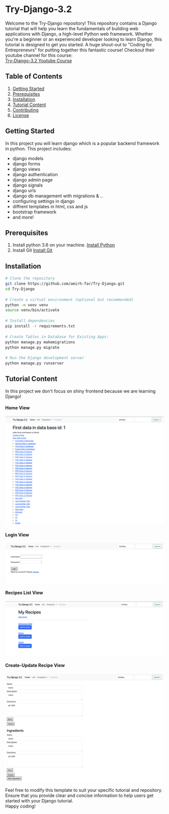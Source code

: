 # Try-Django-3.2

Welcome to the Try-Django repository! This repository contains a Django tutorial that will help you learn the fundamentals of building web applications with Django, a high-level Python web framework. Whether you're a beginner or an experienced developer looking to learn Django, this tutorial is designed to get you started.
A huge shout-out to "Coding for Entrepreneurs" for putting together this fantastic course!
Checkout their youtube channel for this course: <br>
[Try-Django-3.2 Youtube Course](https://www.youtube.com/watch?v=SlHBNXW1rTk&list=PLEsfXFp6DpzRMby_cSoWTFw8zaMdTEXgL&ab_channel=CodingEntrepreneurs)

## Table of Contents

1. [Getting Started](#getting-started)
2. [Prerequisites](#prerequisites)
3. [Installation](#installation)
4. [Tutorial Content](#tutorial-content)
5. [Contributing](#contributing)
6. [License](#license)

## Getting Started
In this project you will learn django which is a popular backend framework in python.
This project includes:
- django models
- django forms
- django views
- django authentication
- django admin page
- django signals
- django urls
- django db management with migrations & ..
- configuring settings in django
- diffrent templates in html, css and js
- bootstrap framework
- and more!

## Prerequisites
1. Install python 3.6 on your machine. [Install Python](https://www.python.org/downloads/release/python-368/) <br>
2. Install Git [Install Git](https://git-scm.com/book/en/v2/Getting-Started-Installing-Git) <br>

## Installation

```bash
# Clone the repository
git clone https://github.com/amirh-far/Try-Django.git
cd Try-Django

# Create a virtual environment (optional but recommended)
python -m venv venv
source venv/bin/activate

# Install dependencies
pip install -r requirements.txt

# Create Tables in Database for Existing Apps:
python manage.py makemigrations
python manage.py migrate

# Run the Django development server
python manage.py runserver
```
## Tutorial Content
In this project we don't focus on shiny frontend because we are learning Django!

#### Home View
<img src="https://github.com/amirh-far/Try-Django/blob/main/readme-images-files/home%20view.png"/>

#### Login View
<img src="https://github.com/amirh-far/Try-Django/blob/main/readme-images-files/login%20view.png"/>

#### Recipes List View
<img src="https://github.com/amirh-far/Try-Django/blob/main/readme-images-files/recipes%20list%20view.png"/>

#### Create-Update Recipe View
<img src="https://github.com/amirh-far/Try-Django/blob/main/readme-images-files/create-update%20view.png"/>



Feel free to modify this template to suit your specific tutorial and repository. Ensure that you provide clear and concise information to help users get started with your Django tutorial. <br>
Happy coding!
